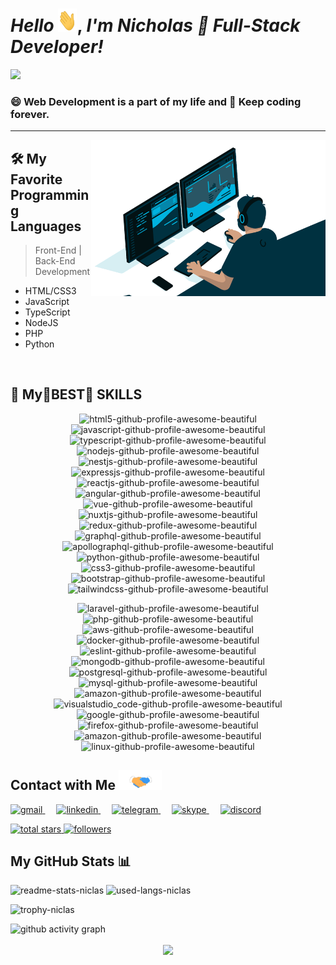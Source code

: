 <meta name="reaact-developer-portfolio"/>
<meta name="react"/>
<meta name="next"/>
<meta name="vue" />
<meta name="front-end" />
<meta name="back-end" />
<meta name="full-stack"/>
<h1 align="left">
    <em>Hello </em> <img src="source/Hi.gif" height="37px" width="30px">, <em> I'm Nicholas </em>
    <em> 🚀 Full-Stack Developer! </em>
</h1>

<img src="https://readme-typing-svg.herokuapp.com/?lines=React%20and%20Vue%20Front-end%20Developer;Nest%20and%20Python%20Back-end%20Developer;Open-Source%20Contributor&font=Abril+Fatface&width=800&height=90&color=58a6ff&vCenter=true&size=45&duration=5000&pause=1500">

### :smile: Web Development is a part of my life and :book: Keep coding forever.

--------

<a href="#"><img align="right" height="250" width="375" alt="" src="./source/back-new.gif"/></a>

## 🛠️ My Favorite Programming Languages

> Front-End | Back-End Development
- HTML/CSS3
- JavaScript
- TypeScript
- NodeJS
- PHP
- Python

<br>

## 💫 My🌟BEST🌟 SKILLS

<p align="center">
    <img src="https://img.icons8.com/color/344/html-5.png" alt="html5-github-profile-awesome-beautiful" width="40" height="40"/>
    <img src="https://www.vectorlogo.zone/logos/javascript/javascript-icon.svg" alt="javascript-github-profile-awesome-beautiful" width="40" height="40"/>
    <img src="https://www.vectorlogo.zone/logos/typescriptlang/typescriptlang-icon.svg" alt="typescript-github-profile-awesome-beautiful" width="40" height="40"/>
    <img src="https://www.vectorlogo.zone/logos/nodejs/nodejs-icon.svg" alt="nodejs-github-profile-awesome-beautiful" width="40" height="40"/>
    <img src="https://www.vectorlogo.zone/logos/nestjs/nestjs-icon.svg" alt="nestjs-github-profile-awesome-beautiful" width="40" height="40"/>
    <img src="https://www.vectorlogo.zone/logos/expressjs/expressjs-icon.svg" alt="expressjs-github-profile-awesome-beautiful" width="40" height="40"/>
    <img src="https://www.vectorlogo.zone/logos/reactjs/reactjs-icon.svg" alt="reactjs-github-profile-awesome-beautiful" width="40" height="40"/>
    <img src="https://mdbcdn.b-cdn.net/wp-content/themes/mdbootstrap4/content/en/_mdb5/_assets/img/icons/angular.png" alt="angular-github-profile-awesome-beautiful" width="40" height="40" style="visibility: visible;">
    <img src="https://mdbcdn.b-cdn.net/wp-content/themes/mdbootstrap4/content/en/_mdb5/_assets/img/icons/vue.png" alt="vue-github-profile-awesome-beautiful" width="40" height="40" style="visibility: visible;">
    <img src="https://www.vectorlogo.zone/logos/nuxtjs/nuxtjs-icon.svg" alt="nuxtjs-github-profile-awesome-beautiful" width="40" height="40" style="visibility: visible;">
    <img src="https://www.theconsolelogs.com/react/redux.svg" alt="redux-github-profile-awesome-beautiful" width="40" height="40"/>
    <img src="https://www.vectorlogo.zone/logos/graphql/graphql-icon.svg" alt="graphql-github-profile-awesome-beautiful" width="40" height="40"/>
    <img src="https://www.vectorlogo.zone/logos/apollographql/apollographql-icon.svg" alt="apollographql-github-profile-awesome-beautiful" width="40" height="40"/>
    <img src="https://www.vectorlogo.zone/logos/python/python-icon.svg" alt="python-github-profile-awesome-beautiful" width="40" height="40"/>
    <img src="https://img.icons8.com/color/344/css3.png" alt="css3-github-profile-awesome-beautiful" width="40" height="40"/>
    <img src="https://mdbcdn.b-cdn.net/wp-content/themes/mdbootstrap4/content/en/_mdb5/_assets/img/icons/bootstrap.png" alt="bootstrap-github-profile-awesome-beautiful" width="35" height="37" style="visibility: visible;"/>
    <img src="https://www.vectorlogo.zone/logos/tailwindcss/tailwindcss-icon.svg" alt="tailwindcss-github-profile-awesome-beautiful" width="40" height="40"/>
</p>
<p align="center">
    <img src="https://www.vectorlogo.zone/logos/laravel/laravel-icon.svg" alt="laravel-github-profile-awesome-beautiful" width="40" height="40" style="visibility: visible;"/>
    <img src="https://www.vectorlogo.zone/logos/php/php-icon.svg" alt="php-github-profile-awesome-beautiful" width="40" height="40" style="visibility: visible;"/>
    <img src="https://www.vectorlogo.zone/logos/amazon_aws/amazon_aws-icon.svg" alt="aws-github-profile-awesome-beautiful" width="40" height="40"/>
    <img src="https://www.vectorlogo.zone/logos/docker/docker-icon.svg" alt="docker-github-profile-awesome-beautiful" width="40" height="40"/>
    <img src="https://www.vectorlogo.zone/logos/eslint/eslint-icon.svg" alt="eslint-github-profile-awesome-beautiful" width="40" height="40"/>
    <img src="https://www.vectorlogo.zone/logos/mongodb/mongodb-icon.svg" alt="mongodb-github-profile-awesome-beautiful" width="40" height="40" style="visibility: visible;"/>
    <img src="https://www.vectorlogo.zone/logos/postgresql/postgresql-icon.svg" alt="postgresql-github-profile-awesome-beautiful" width="40" height="40" style="visibility: visible;"/>
    <img src="https://www.vectorlogo.zone/logos/mysql/mysql-official.svg" alt="mysql-github-profile-awesome-beautiful" width="40" height="40" style="visibility: visible;"/>
    <img src="https://www.vectorlogo.zone/logos/amazon/amazon-icon.svg" alt="amazon-github-profile-awesome-beautiful" width="40" height="40" style="visibility: visible;"/>
    <img src="https://www.vectorlogo.zone/logos/visualstudio_code/visualstudio_code-icon.svg" alt="visualstudio_code-github-profile-awesome-beautiful" width="40" height="40" style="visibility: visible;"/>
    <img src="https://www.vectorlogo.zone/logos/google/google-icon.svg" alt="google-github-profile-awesome-beautiful" width="40" height="40" style="visibility: visible;"/>
    <img src="https://www.vectorlogo.zone/logos/firefox/firefox-icon.svg" alt="firefox-github-profile-awesome-beautiful" width="40" height="40" style="visibility: visible;"/>
    <img src="https://www.vectorlogo.zone/logos/firebase/firebase-icon.svg" alt="amazon-github-profile-awesome-beautiful" width="40" height="40" style="visibility: visible;"/>
    <img src="https://www.vectorlogo.zone/logos/linux/linux-icon.svg" alt="linux-github-profile-awesome-beautiful" width="40" height="40"/>
</p>

## Contact with Me <img src="source/Handshake.gif" height="32px" style="max-width:100%;" />

<p align="left">
    <a href="mailto:niclas.kato92@gmail.com" target="_blank">  
        <img src="https://cdn-icons-png.flaticon.com/512/5968/5968534.png" alt="gmail" style="height: 35px; width: 35px;">
    </a>&ensp;&ensp;
    <a href="https://www.linkedin.com/in/nicholas-kato-27b830250/" target="_blank">  
        <img src="https://cdn-icons-png.flaticon.com/512/3536/3536505.png" alt="linkedin" style="height: 35px; width: 35px;">
    </a>&ensp;&ensp;
    <a href="https://t.me/niclaskato/" target="_blank">  
        <img src="https://cdn-icons-png.flaticon.com/512/2504/2504941.png" alt="telegram" style="height: 35px; width: 35px;">
    </a>&ensp;&ensp;
    <a href="https://join.skype.com/invite/weRQ1pwK17jc/" target="_blank">  
        <img src="https://cdn-icons-png.flaticon.com/512/2504/2504937.png" alt="skype" style="height: 35px; width: 35px;">
    </a>&ensp;&ensp;
    <a href="https://discord.gg/NrM2WtbPPd/" target="_blank">  
        <img src="https://cdn-icons-png.flaticon.com/512/2504/2504896.png" alt="discord" style="height: 35px; width: 35px;">
    </a>
</p>

<p align="left">
    <a href="https://github.com/niclaskato?tab=repositories&sort=stargazers">
        <img alt="total stars" title="Total stars on GitHub" src="https://custom-icon-badges.herokuapp.com/badge/dynamic/json?logo=star&color=55960c&labelColor=488207&label=Stars&style=for-the-badge&query=%24.stars&url=https://api.github-star-counter.workers.dev/user/0xdev7"/>
    </a>
    <a href="https://github.com/niclaskato?tab=followers">
        <img alt="followers" title="Follow me on Github" src="https://custom-icon-badges.herokuapp.com/github/followers/0xdev7?color=236ad3&labelColor=1155ba&style=for-the-badge&logo=person-add&label=Follow&logoColor=white"/>
    </a>
</p>

## My GitHub Stats 📊

<p align="left">
    <img src="https://github-readme-stats.vercel.app/api?username=niclaskato&title_color=FFFF00&icon_color=00FFFF&text_color=FFFFFF&bg_color=000000&show_icons=true&hide_border=true" alt="readme-stats-niclas" height="180px" />
    <img src="https://github-readme-stats.vercel.app/api/top-langs/?username=niclaskato&layout=compact&theme=highcontrast&hide_border=true" alt="used-langs-niclas" height="180px"/>
</p>

<p align="left">
    <img src="https://github-profile-trophy.vercel.app/?username=niclaskato&no-bg=true&column=7&theme=discord&margin-w=15" alt="trophy-niclas" height="200px"/>
</p>

![github activity graph](https://activity-graph.herokuapp.com/graph?username=niclaskato&theme=react-dark)

<p align="center">
    <img align="center" src="http://github-readme-streak-stats.herokuapp.com?user=niclaskato&theme=highcontrast&hide_border=true"/>
</p>
